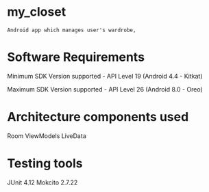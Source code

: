 # my_closet
    Android app which manages user's wardrobe,  


# Software Requirements
   
   Minimum SDK Version supported - API Level 19 (Android 4.4 - Kitkat)
   
   Maximum SDK Version supported - API Level 26 (Android 8.0 - Oreo)
   
   
# Architecture components used
   
   Room
   ViewModels
   LiveData
   
# Testing tools
   
   JUnit 4.12
   Mokcito 2.7.22
   
